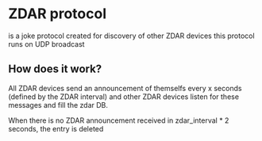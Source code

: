 # ZDAR protocol

is a joke protocol created for discovery of other ZDAR devices
this protocol runs on UDP broadcast

## How does it work?

All ZDAR devices send an announcement of themselfs every x seconds (defined by the ZDAR interval) and other ZDAR devices listen for these messages and fill the zdar DB.

When there is no ZDAR announcement received in zdar\_interval * 2 seconds, the entry is deleted
